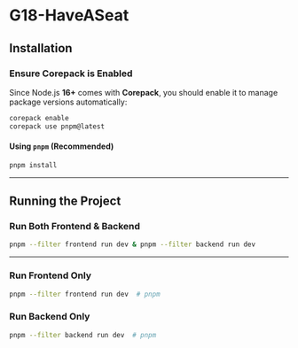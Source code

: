 # G18-HaveASeat

## Installation

### **Ensure Corepack is Enabled**
Since Node.js **16+** comes with **Corepack**, you should enable it to manage package versions automatically:
```sh
corepack enable
corepack use pnpm@latest
```

#### **Using `pnpm` (Recommended)**
```sh
pnpm install
```

---

## Running the Project

### **Run Both Frontend & Backend**
```sh
pnpm --filter frontend run dev & pnpm --filter backend run dev
```

---

### **Run Frontend Only**
```sh
pnpm --filter frontend run dev  # pnpm
```

### **Run Backend Only**
```sh
pnpm --filter backend run dev  # pnpm
```
